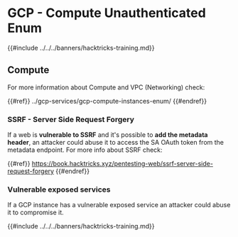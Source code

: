 # GCP - Compute Unauthenticated Enum

{{#include ../../../banners/hacktricks-training.md}}

## Compute

For more information about Compute and VPC (Networking) check:

{{#ref}}
../gcp-services/gcp-compute-instances-enum/
{{#endref}}

### SSRF - Server Side Request Forgery

If a web is **vulnerable to SSRF** and it's possible to **add the metadata header**, an attacker could abuse it to access the SA OAuth token from the metadata endpoint. For more info about SSRF check:

{{#ref}}
https://book.hacktricks.xyz/pentesting-web/ssrf-server-side-request-forgery
{{#endref}}

### Vulnerable exposed services

If a GCP instance has a vulnerable exposed service an attacker could abuse it to compromise it.

{{#include ../../../banners/hacktricks-training.md}}





